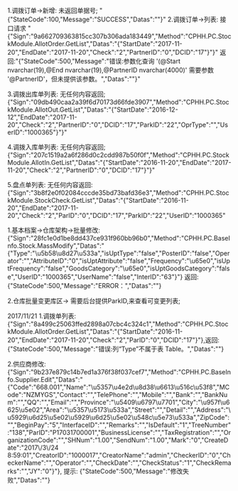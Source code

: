 1.调拨订单->新增: 未返回单据号; "{"StateCode":100,"Message":"SUCCESS","Datas":""}"
2.调拨订单->列表: 接口请求 "{"Sign":"9a662709363815cc307b306ada183449","Method":"CPHH.PC.StockModule.AllotOrder.GetList","Datas":"{\"StartDate\":\"2017-11-20\",\"EndDate\":\"2017-11-20\",\"Check\":\"2\",\"PartnerID\":\"0\",\"DCID\":\"17\"}"}" 返回:"{"StateCode":500,"Message":"错误:参数化查询 '(@Start nvarchar(19),@End nvarchar(19),@PartnerID nvarchar(4000)' 需要参数 '@PartnerID'，但未提供该参数。","Datas":""}"

3.调拨出库单列表: 无任何内容返回;{"Sign":"09db490caa2a39f6d70173d66fde3907","Method":"CPHH.PC.StockModule.AllotOut.GetList","Datas":"{\"StartDate\":\"2016-12-12\",\"EndDate\":\"2017-11-20\",\"Check\":\"2\",\"PartnerID\":\"0\",\"DCID\":\"17\",\"ParkID\":\"22\",\"OprType\":\"\",\"UserID\":\"1000365\"}"}"

4.调拨入库单列表: 无任何内容返回;{"Sign":"207c1519a2a6f286d0c2cdd987b50f0f","Method":"CPHH.PC.StockModule.AllotIn.GetList","Datas":"{\"StartDate\":\"2016-11-20\",\"EndDate\":\"2017-11-20\",\"Check\":\"2\",\"PartnerID\":\"0\",\"DCID\":\"17\"}"}"

5.盘点单列表: 无任何内容返回:{"Sign":"3b8f2e0f02084cccde35bd73bafd36e3","Method":"CPHH.PC.StockModule.StockCheck.GetList","Datas":"{\"StartDate\":\"2016-11-20\",\"EndDate\":\"2017-11-20\",\"Check\":\"2\",\"ParID\":\"0\",\"DCID\":\"17\",\"ParkID\":\"22\",\"UserID\":\"1000365\"


1.基本档案->仓库架构->批量修改:{"Sign":"28fc1e0d1be8dd437ce931f960bb96b0","Method":"CPHH.PC.BaseInfo.Stock.MassModify","Datas":"{\"Type\":\"\\u5b58\\u8d27\\u533a\",\"isUptType\":\"false\",\"PosterID\":\"false\",\"Operator\":\"\",\"AttributeID\":\"0\",\"isUptAttribute\":\"false\",\"Frequency\":\"\\u65e0\",\"isUptFrequency\":\"false\",\"GoodsCategory\":\"\\u65e0\",\"isUptGoodsCategory\":\"false\",\"UserID\":\"1000365\",\"UserName\":\"false\",\"InterID\":\"63\"}"} 返回:  {"StateCode":500,"Message":"ERROR：","Datas":""}

2.仓库批量变更库区-> 需要后台提供ParkID,来查看可变更列表;



2017/11/21
1.调拨单列表:{"Sign":"8a499c25063ffed2898a07cbc4c324c1","Method":"CPHH.PC.StockModule.AllotOrder.GetList","Datas":"{\"StartDate\":\"2016-11-20\",\"EndDate\":\"2017-11-20\",\"Check\":\"2\",\"ParID\":\"0\",\"DCID\":\"17\"}"},返回:{"StateCode":500,"Message":"错误:列“Type”不属于表 Table。","Datas":""}


2.供应商修改: {"Sign":"9b237e879c14b7ed1a376f38f037cef7","Method":"CPHH.PC.BaseInfo.Supplier.Edit","Datas":"{\"Code\":\"668.001\",\"Name\":\"\\u5357\\u4e2d\\u8d38\\u6613\\u516c\\u53f8\",\"MCode\":\"NZMYGS\",\"Contact\":\"\",\"TelePhone\":\"\",\"Mobile\":\"\",\"Bank\":\"\",\"BankNum\":\"\",\"QQ\":\"\",\"Email\":\"\",\"Province\":\"\\u5409\\u6797\\u7701\",\"City\":\"\\u957f\\u6625\\u5e02\",\"Area\":\"\\u5357\\u5173\\u533a\",\"Street\":\"\",\"Detail\":\"\",\"Address\":\"\\u5929\\u6d25\\u5e02\\u5929\\u6d25\\u5e02\\u548c\\u5e73\\u533a\",\"ZipCode\":\"\",\"BeginPay\":\"5\",\"InterfaceID\":\"\",\"Remarks\":\"\",\"IsDefault\":\"1\",\"TreeNumber\":\"138\",\"ParID\":\"P17031700001\",\"BusinessLicense\":\"\",\"TaxRegistration\":\"\",\"OrganizationCode\":\"\",\"SHNum\":\"1.00\",\"SendNum\":\"1.00\",\"Mark\":\"0\",\"CreateDate\":\"2017\\\/3\\\/24 8:59:01\",\"CreatorID\":\"1000017\",\"CreatorName\":\"admin\",\"CheckerID\":\"0\",\"CheckerName\":\"\",\"Operator\":\"\",\"CheckDate\":\"\",\"CheckStatus\":\"1\",\"CheckRemarks\":\"\",\"JY\":\"0\"}"},         提示: {"StateCode":500,"Message":"修改失败","Datas":""}